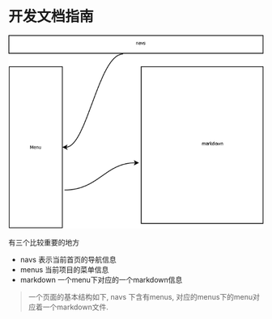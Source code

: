 # 开发文档指南

![项目结构信息](./images/structure.png)

有三个比较重要的地方

- navs 表示当前首页的导航信息
- menus 当前项目的菜单信息
- markdown 一个menu下对应的一个markdown信息

> 一个页面的基本结构如下, navs 下含有menus, 对应的menus下的menu对应着一个markdown文件.
